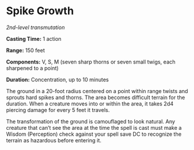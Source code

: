 <title>Spike Growth</title>

# Spike Growth

_2nd-level transmutation_

**Casting Time:** 1 action

**Range:** 150 feet

**Components:** V, S, M (seven sharp thorns
or seven small twigs, each sharpened to a
point)

**Duration:** Concentration, up to 10 minutes


The ground in a 20-foot radius centered on a
point within range twists and sprouts hard
spikes and thorns. The area becomes difficult
terrain for the duration. When a creature
moves into or within the area, it takes 2d4
piercing damage for every 5 feet it travels.

The transformation of the ground is
camouflaged to look natural. Any creature
that can’t see the area at the time the spell
is cast must make a Wisdom (Perception) check
against your spell save DC to recognize the
terrain as hazardous before entering it.



